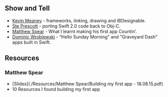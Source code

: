## Show and Tell

* [Kevin Meaney](https://twitter.com/cocoakevin) - frameworks, linking, drawing and IBDesignable.
* [Ste Prescott](https://twitter.com/ste_prescott) - porting Swift 2.0 code back to Obj-C.
* [Matthew Spear](https://twitter.com/matthew_spear) - What I learnt making his first app Countin’.
* [Dominic Wroblewski](https://twitter.com/Domness) - “Hello Sunday Morning" and "Graveyard Dash" apps built in Swift.


## Resources


### Matthew Spear

* [Slides](./Resources/Matthew Spear/Building my first app - 18.08.15.pdf)
* 10 Resources I found building my first app